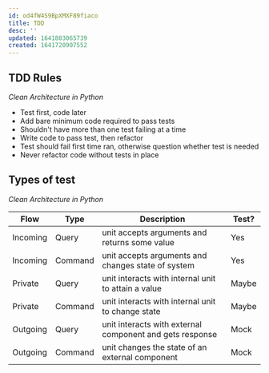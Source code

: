 ```yaml
---
id: od4fW4S9BpXMXF89fiaco
title: TDD
desc: ''
updated: 1641803065739
created: 1641720907552
---
```


## TDD Rules
_Clean Architecture in Python_

- Test first, code later
- Add bare minimum code required to pass tests
- Shouldn't have more than one test failing at a time
- Write code to pass test, then refactor
- Test should fail first time ran, otherwise question whether test is needed
- Never refactor code without tests in place

## Types of test
_Clean Architecture in Python_

Flow | Type | Description |Test?
-----|------|------|------
Incoming | Query | unit accepts arguments and returns some value | Yes
Incoming | Command | unit accepts arguments and changes state of system | Yes
Private | Query | unit interacts with internal unit to attain a value | Maybe
Private | Command | unit interacts with internal unit to change state | Maybe
Outgoing | Query | unit interacts with external component and gets response | Mock
Outgoing | Command | unit changes the state of an external component | Mock

